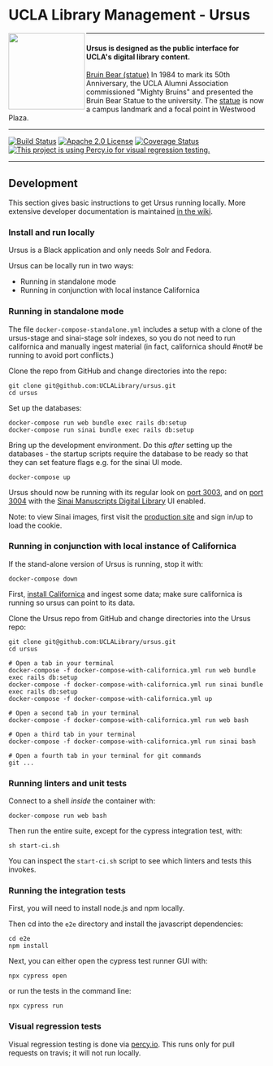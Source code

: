 # UCLA Library Management - Ursus

<img align="left" width="150" src="http://digital2.library.ucla.edu/imageResize.do?contentFileId=78999&scaleFactor=0.4">

---

#### Ursus is designed as the public interface for UCLA's digital library content.

[Bruin Bear (statue)](http://digital2.library.ucla.edu/viewItem.do?ark=21198/zz0009b6bm)
In 1984 to mark its 50th Anniversary, the UCLA Alumni Association commissioned "Mighty Bruins" and presented the Bruin Bear Statue to the university. The [statue](http://www.publicartinla.com/UCLAArt/bruin_bear.html) is now a campus landmark and a focal point in Westwood Plaza.

---

[![Build Status](https://travis-ci.org/UCLALibrary/ursus.svg?branch=master)](https://travis-ci.org/UCLALibrary/ursus)
[![Apache 2.0 License](http://img.shields.io/badge/APACHE2-license-blue.svg)](./LICENSE)
[![Coverage Status](https://coveralls.io/repos/github/UCLALibrary/ursus/badge.svg?branch=ci%2Fadd-coveralls)](https://coveralls.io/github/UCLALibrary/ursus?branch=ci%2Fadd-coveralls)
[![This project is using Percy.io for visual regression testing.](https://percy.io/static/images/percy-badge.svg)](https://percy.io/UCLA-Library-Software-Development/ursus)

---

## Development

This section gives basic instructions to get Ursus running locally. More extensive developer documentation is maintained [in the wiki](https://github.com/UCLALibrary/amalgamated-samvera/wiki).

### Install and run locally

Ursus is a Black application and only needs Solr and Fedora.

Ursus can be locally run in two ways:

- Running in standalone mode
- Running in conjunction with local instance Californica

### Running in standalone mode

The file `docker-compose-standalone.yml` includes a setup with a clone of the ursus-stage and sinai-stage solr indexes, so you do not need to run californica and manually ingest material (in fact, californica should #not# be running to avoid port conflicts.)

Clone the repo from GitHub and change directories into the repo:

```
git clone git@github.com:UCLALibrary/ursus.git
cd ursus
```

Set up the databases:

```
docker-compose run web bundle exec rails db:setup
docker-compose run sinai bundle exec rails db:setup
```

Bring up the development environment. Do this _after_ setting up the databases - the startup scripts require the database to be ready so that they can set feature flags e.g. for the sinai UI mode.

```
docker-compose up
```

Ursus should now be running with its regular look on [port 3003](http://localhost:3003), and on [port 3004](http://localhost:3004) with the [Sinai Manuscripts Digital Library](https://sinaimanuscripts.library.ucla.edu/) UI enabled.

Note: to view Sinai images, first visit the [production site](https://sinaimanuscripts.library.ucla.edu) and sign in/up to load the cookie.

### Running in conjunction with local instance of Californica

If the stand-alone version of Ursus is running, stop it with:

`docker-compose down`

First, [install Californica](https://github.com/UCLALibrary/californica) and ingest some data; make sure californica is running so ursus can point to its data.

Clone the Ursus repo from GitHub and change directories into the Ursus repo:

```
git clone git@github.com:UCLALibrary/ursus.git
cd ursus
```

```
# Open a tab in your terminal
docker-compose -f docker-compose-with-californica.yml run web bundle exec rails db:setup
docker-compose -f docker-compose-with-californica.yml run sinai bundle exec rails db:setup
docker-compose -f docker-compose-with-californica.yml up

# Open a second tab in your terminal
docker-compose -f docker-compose-with-californica.yml run web bash

# Open a third tab in your terminal
docker-compose -f docker-compose-with-californica.yml run sinai bash

# Open a fourth tab in your terminal for git commands
git ...
```

### Running linters and unit tests

Connect to a shell _inside_ the container with:

```
docker-compose run web bash
```

Then run the entire suite, except for the cypress integration test, with:

```
sh start-ci.sh
```

You can inspect the `start-ci.sh` script to see which linters and tests this invokes.

### Running the integration tests

First, you will need to install node.js and npm locally.

Then cd into the `e2e` directory and install the javascript dependencies:

```
cd e2e
npm install
```

Next, you can either open the cypress test runner GUI with:

```
npx cypress open
```

or run the tests in the command line:

```
npx cypress run
```

### Visual regression tests

Visual regression testing is done via [percy.io](https://percy.io/UCLA-Library-Software-Development/ursus). This runs only for pull requests on travis; it will not run locally.
